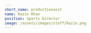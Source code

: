 ```yaml
---
short_name: productionasst
name: Razin Khan
position: Sports Director
image: /assets/images/staff/Razin.png
---
```

